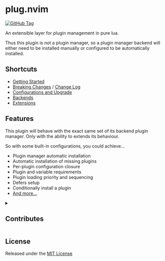 # plug.nvim

[![GitHub Tag](https://img.shields.io/github/v/tag/spywhere/plug.nvim?logo=github)](/CHANGELOG.md)

An extensible layer for plugin management in pure lua.

Thus this plugin is not a plugin manager, so a plugin manager backend will
either need to be installed manually or configured to be automatically
installed.

## Shortcuts

* [Getting Started](/docs/getting-started.md)
* [Breaking Changes](/docs/breaking-changes.md) / [Change Log](/CHANGELOG.md)
* [Configurations and Upgrade](/docs/configurations.md)
* [Backends](/docs/backends)
* [Extensions](/docs/extensions)

## Features

This plugin will behave with the exact same set of its backend plugin manager.
Only with the ability to extends its behaviour.

So with some built-in configurations, you could achieve...

- Plugin manager automatic installation
- Automatic installation of missing plugins
- Per-plugin configuration closure
- Plugin and variable requirements
- Plugin loading priority and sequencing
- Defers setup
- Conditionally install a plugin
- [And more...](/docs/extensions)

<details>

<summary>

## Contributes

</summary>

During the development, you can use the following command to automatically
setup a working configurations to test the plugin...

```sh
make test-<backend to test>

# or to preview the test setup

make drytest-<backend to test>
```

To test automatic installation, use

```sh
make test-auto-<backend to test>

# or to preview the test setup

make drytest-auto-<backend to test>
```

To preview the code generation, use

```sh
make preview
```

To manually generate the output code, use

```sh
make compile
```

</details>

## License

Released under the [MIT License](LICENSE)
